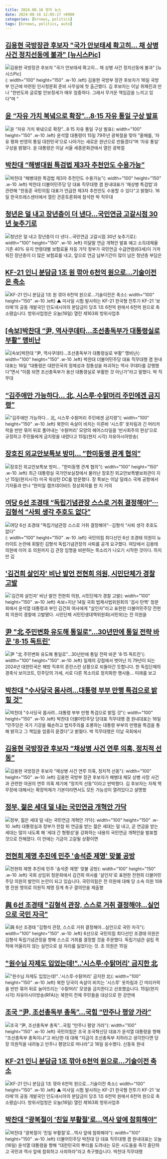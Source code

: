 ```yaml
---
title: 2024.08.16 정치 뉴스
date: 2024-08-16 12:05:17 +0900
categories: [krnews, politics]
tags: [krnews, politics, auto]
---
```

## [김용현 국방장관 후보자 "국가 안보태세 확고히… 채 상병 사건 정치선동에 불과" [뉴시스Pic]](https://n.news.naver.com/mnews/article/003/0012731151)

![김용현 국방장관 후보자 "국가 안보태세 확고히… 채 상병 사건 정치선동에 불과" [뉴시스Pic]](https://mimgnews.pstatic.net/image/origin/003/2024/08/16/12731151.jpg?type=nf220_150){: width="100" height="150" .w-10 .left}
김용현 국방부 장관 후보자가 16일 국방부 인근에 마련된 인사청문회 준비 사무실에 첫 출근했다. 김 후보자는 이날 취재진과 만나 "한반도와 글로벌 안보정세가 매우 엄중하다. 그래서 무거운 책임감을 느끼고 있다"며 "

## [윤 “자유 가치 북녘으로 확장”…8·15 자유 통일 구상 발표](https://n.news.naver.com/mnews/article/028/0002702837)

![윤 “자유 가치 북녘으로 확장”…8·15 자유 통일 구상 발표](https://mimgnews.pstatic.net/image/origin/028/2024/08/15/2702837.jpg?type=nf220_150){: width="100" height="150" .w-10 .left}
윤석열 대통령이 15일 79주년 광복절을 맞아 ”올해를, ‘자유 평화 번영의 통일 대한민국’으로 나아가는 새로운 원년으로 만들겠다”며 ‘자유 통일’ 구상을 밝혔다. 윤 대통령은 이날 서울 세종문화관에서 열린 광복절

## [박찬대 “해병대원 특검법 제3자 추천안도 수용가능”](https://n.news.naver.com/mnews/article/088/0000898587)

![박찬대 “해병대원 특검법 제3자 추천안도 수용가능”](https://mimgnews.pstatic.net/image/origin/088/2024/08/16/898587.jpg?type=nf220_150){: width="100" height="150" .w-10 .left}
박찬대 더불어민주당 당 대표 직무대행 겸 원내대표가 '채상병 특검법'과 관련해 "한동훈 국민의힘 대표가 언급한 제3자 추천안도 수용할 수 있다"고 밝혔다. 16일 한국프레스센터에서 열린 관훈토론회에 참석한 박 직무대

## [청년은 덜 내고 장년층이 더 낸다…국민연금 고갈시점 30년 늦추기로](https://n.news.naver.com/mnews/article/009/0005350786)

![청년은 덜 내고 장년층이 더 낸다…국민연금 고갈시점 30년 늦추기로](https://mimgnews.pstatic.net/image/origin/009/2024/08/15/5350786.jpg?type=nf220_150){: width="100" height="150" .w-10 .left}
이달말 연금 개혁안 발표 예고 소득대체율 기존 40% 유지 연령대별 보험료율 차등 가닥 정부가 국민연금 수급연령(63세)이 가까워진 장년층이 더 많은 보험료를 내고, 앞으로 연금 납부기간이 많이 남은 청년층 부담은

## [KF-21 인니 분담금 1조 원 깎아 6천억 원으로…기술이전은 축소](https://n.news.naver.com/mnews/article/055/0001182002)

![KF-21 인니 분담금 1조 원 깎아 6천억 원으로…기술이전은 축소](https://mimgnews.pstatic.net/image/origin/055/2024/08/16/1182002.jpg?type=nf220_150){: width="100" height="150" .w-10 .left}
▲ 미사일 시험 발사하는 KF-21 한국형 전투기 KF-21 '보라매'의 공동 개발국인 인도네시아의 분담금이 당초 1조 6천억 원에서 6천억 원으로 축소됐습니다. 방위사업청은 오늘(16일) 열린 제163회 방위사업추

## [[속보]박찬대 “尹, 역사쿠데타…조선총독부가 대통령실로 부활” 맹비난](https://n.news.naver.com/mnews/article/021/0002654597)

![[속보]박찬대 “尹, 역사쿠데타…조선총독부가 대통령실로 부활” 맹비난](https://mimgnews.pstatic.net/image/origin/021/2024/08/16/2654597.jpg?type=nf220_150){: width="100" height="150" .w-10 .left}
박찬대 더불어민주당 대표 직무대행 겸 원내대표는 16일 “대통령은 대한민국의 정체성과 정통성을 파괴하는 역사 쿠데타를 강행했다”면서 “이쯤 되면 조선총독부가 용산 대통령실로 부활한 것 아닌가”라고 말했다. 박 직무대

## [“김주애만 가능하다… 北, 시스루·수탉머리 주민에겐 금지령”](https://n.news.naver.com/mnews/article/023/0003852763)

![“김주애만 가능하다… 北, 시스루·수탉머리 주민에겐 금지령”](https://mimgnews.pstatic.net/image/origin/023/2024/08/15/3852763.jpg?type=nf220_150){: width="100" height="150" .w-10 .left}
북한이 속살이 비치는 이른바 ‘시스루’ 옷차림과 긴 머리카락을 반만 묶어 뒤로 풀어내는 ‘수탉머리’ 모양의 헤어스타일을 ‘반사회주의 현상’으로 규정하고 주민들에게 금지령을 내렸다고 15일(현지 시각) 자유아시아방송(

## [장호진 외교안보특보 방미... ”한미동맹 관계 협의”](https://n.news.naver.com/mnews/article/366/0001012083)

![장호진 외교안보특보 방미... ”한미동맹 관계 협의”](https://mimgnews.pstatic.net/image/origin/366/2024/08/16/1012083.jpg?type=nf220_150){: width="100" height="150" .w-10 .left}
최근 대통령실 국가안보실장에서 물러난 장호진 외교안보특별보좌관이 지난 15일(현지시각) 미국 워싱턴 DC를 방문했다. 장 특보는 이날 덜레스 국제 공항에서 기자들과 만나 “한미일 캠프데이비드 정상회의를 한 지 거의

## [여당 6선 조경태 “독립기념관장 스스로 거취 결정해야”···김형석 “사퇴 생각 추호도 없다”](https://n.news.naver.com/mnews/article/032/0003315284)

![여당 6선 조경태 “독립기념관장 스스로 거취 결정해야”···김형석 “사퇴 생각 추호도 없다”](https://mimgnews.pstatic.net/image/origin/032/2024/08/16/3315284.jpg?type=nf220_150){: width="100" height="150" .w-10 .left}
국민의힘 최다선인 6선 조경태 의원이 뉴라이트 논란에 휘말린 김형석 독립기념관장의 사퇴를 공개 요구했다. 여당에서 김용태 의원에 이어 조 의원까지 김 관장 임명을 비판하는 목소리가 나오기 시작한 것이다. 하지만 김

## ['김건희 살인자' 비난 발언 전현희 의원, 시민단체가 경찰 고발](https://n.news.naver.com/mnews/article/087/0001062016)

!['김건희 살인자' 비난 발언 전현희 의원, 시민단체가 경찰 고발](https://mimgnews.pstatic.net/image/origin/087/2024/08/15/1062016.jpg?type=nf220_150){: width="100" height="150" .w-10 .left}
속보=지난 14일 국회 법제사법위원회의 '검사 탄핵' 청문회에서 윤석열 대통령과 부인 김건희 여사에게 "살인자"라고 표현한 더불어민주당 전현희 의원이 경찰에 고발됐다. 시민단체 서민민생대책위원회(서민위)는 전 의원을

## [尹 "北 주민변화 유도해 통일로"…30년만에 통일 전략 바꾼 '8·15 독트린'](https://n.news.naver.com/mnews/article/448/0000472071)

![尹 "北 주민변화 유도해 통일로"…30년만에 통일 전략 바꾼 '8·15 독트린'](https://mimgnews.pstatic.net/image/origin/448/2024/08/15/472071.jpg?type=nf220_150){: width="100" height="150" .w-10 .left}
일제의 강점에서 벗어난 지 79년이 되는 2024년 대한민국은 해방 직후의 혼란스런 상황으로 되돌아간 듯합니다. 한 독립단체의 경축식 보이코트, 민주당의 가세, 서로 다른 목소리로 정치화한 행사들... 미래를 보고

## [박찬대 "수사당국 몸사려...대통령 부부 만행 특검으로 밝힐 것"](https://n.news.naver.com/mnews/article/014/0005228453)

![박찬대 "수사당국 몸사려...대통령 부부 만행 특검으로 밝힐 것"](https://mimgnews.pstatic.net/image/origin/014/2024/08/16/5228453.jpg?type=nf220_150){: width="100" height="150" .w-10 .left}
박찬대 더불어민주당 당대표 직무대행 겸 원내대표는 16일 "민주당은 국가 기강을 훼손하고 법치주의를 조롱하는 대통령 부부의 만행을 특검을 통해 밝히고 그 책임을 엄중히 묻겠다"고 밝혔다. 박 직무대행은 이날 국회에서

## [김용현 국방장관 후보자 “채상병 사건 연루 의혹, 정치적 선동”](https://n.news.naver.com/mnews/article/005/0001718391)

![김용현 국방장관 후보자 “채상병 사건 연루 의혹, 정치적 선동”](https://mimgnews.pstatic.net/image/origin/005/2024/08/16/1718391.jpg?type=nf220_150){: width="100" height="150" .w-10 .left}
김용현 국방부 장관 후보자가 해병대 채모 상병 사망 사건과 관련한 야권의 연루 의혹 제기에 “정치적 선동”이라고 반박했다. 김 후보자는 자체 핵무장에 대해서는 확장억제가 기본이라면서도 모든 가능성이 열려있다고 설명했

## [정부, 젊은 세대 덜 내는 국민연금 개혁안 가닥](https://n.news.naver.com/mnews/article/082/0001284210)

![정부, 젊은 세대 덜 내는 국민연금 개혁안 가닥](https://mimgnews.pstatic.net/image/origin/082/2024/08/15/1284210.jpg?type=nf220_150){: width="100" height="150" .w-10 .left}
대통령실과 정부가 한참 뒤 연금을 받는 젊은 세대는 덜 내고, 곧 연금을 받는 세대는 많이 내도록 해 ‘세대 간 형평성’을 강화하는 내용의 국민연금 개혁안을 발표할 것으로 전해졌다. 이 안에는 기금이 고갈될 상황이면

## [전현희 제명 추진에 민주 '송석준 제명' 맞불 공방](https://n.news.naver.com/mnews/article/057/0001835943)

![전현희 제명 추진에 민주 '송석준 제명' 맞불 공방](https://mimgnews.pstatic.net/image/origin/057/2024/08/16/1835943.jpg?type=nf220_150){: width="100" height="150" .w-10 .left}
국회 상임위 청문회에서 김건희 여사를 '살인자'로 표현한 전현희 더불어민주당 의원의 발언이 논란이 되고 있습니다. 국민의힘은 전 의원에 대해 당 소속 의원 108명 전원 명의로 의원직 제명 징계 촉구 결의안을 제출했

## [與 6선 조경태 "김형석 관장, 스스로 거취 결정해야…실언으로 국민 자극"](https://n.news.naver.com/mnews/article/421/0007732709)

![與 6선 조경태 "김형석 관장, 스스로 거취 결정해야…실언으로 국민 자극"](https://mimgnews.pstatic.net/image/origin/421/2024/08/16/7732709.jpg?type=nf220_150){: width="100" height="150" .w-10 .left}
6선으로 국민의힘 최다선인 조경태 의원은 김형석 독립기념관장을 향해 스스로 거취를 결정할 것을 주문했다. 독립기념관 설립 목적에 어울리지 않는 실언으로 설 자리를 잃었다는 것. 조 의원은 15일

## ["원수님 자제도 입었는데!"..'시스루·수탉머리' 금지한 北](https://n.news.naver.com/mnews/article/660/0000066926)

!["원수님 자제도 입었는데!"..'시스루·수탉머리' 금지한 北](https://mimgnews.pstatic.net/image/origin/660/2024/08/16/66926.jpg?type=nf220_150){: width="100" height="150" .w-10 .left}
북한 당국이 속살이 비치는 '시스루' 옷차림과 긴 머리카락을 반만 묶어 뒤로 늘어뜨리는 '수탉머리' 모양을 금지한다고 선포했습니다. 15일(현지시각) 자유아시아방송(RFA)는 북한이 전체 주민들을 대상으로 한 강연에

## [조국 “尹, 조선총독부 총독”…국힘 “만주나 평양 가라”](https://n.news.naver.com/mnews/article/005/0001718405)

![조국 “尹, 조선총독부 총독”…국힘 “만주나 평양 가라”](https://mimgnews.pstatic.net/image/origin/005/2024/08/16/1718405.jpg?type=nf220_150){: width="100" height="150" .w-10 .left}
국민의힘은 조국 조국혁신당 대표가 윤석열 대통령을 향해 “조선총독부 총독이냐”고 비난한 데 대해 “지금이 조선총독부 치하라고 생각한다면 당장 의원직을 내려놓고 만주나 평양으로 떠나라”고 16일 응수했다. 신동욱 원내

## [KF-21 인니 분담금 1조 깎아 6천억 원으로…기술이전 축소](https://n.news.naver.com/mnews/article/055/0001182009)

![KF-21 인니 분담금 1조 깎아 6천억 원으로…기술이전 축소](https://mimgnews.pstatic.net/image/origin/055/2024/08/16/1182009.jpg?type=nf220_150){: width="100" height="150" .w-10 .left}
▲ 미사일 시험 발사하는 KF-21 한국형 전투기 KF-21 '보라매'의 공동 개발국인 인도네시아의 분담금이 당초 1조 6천억 원에서 6천억 원으로 축소됐습니다. 방위사업청은 오늘(16일) 열린 제163회 방위사업추

## [박찬대 “광복절이 ‘친일 부활절’로…역사 앞에 참회해야”](https://n.news.naver.com/mnews/article/056/0011782006)

![박찬대 “광복절이 ‘친일 부활절’로…역사 앞에 참회해야”](https://mimgnews.pstatic.net/image/origin/056/2024/08/16/11782006.jpg?type=nf220_150){: width="100" height="150" .w-10 .left}
더불어민주당 박찬대 당 대표 직무대행 겸 원내대표는 오늘(16일) 윤석열 대통령을 향해 “대한민국의 뿌리를 도려내는 모든 시도들을 즉각 중단하고 국민과 역사 앞에 참회하고 사죄하라”라고 촉구했습니다. 박찬대 직무대행

